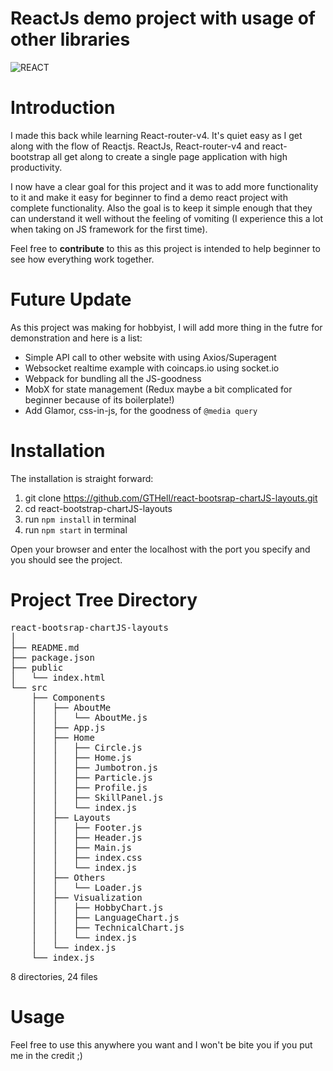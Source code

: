 # ReactJs demo project with usage of other libraries
![REACT](https://cdn-images-1.medium.com/max/1468/1*kt9otqHk14BZIMNruiG0BA.png)
# Introduction
I made this back while learning React-router-v4. It's quiet easy as I get along with the flow of Reactjs. ReactJs, React-router-v4 and react-bootstrap all get along to create a single page application with high productivity. 

I now have a clear goal for this project and it was to add more functionality to it and make it easy for beginner to find a demo react project with complete functionality. Also the goal is to keep it simple enough that they can understand it well without the feeling of vomiting (I experience this a lot when taking on JS framework for the first time). 

Feel free to **contribute** to this as this project is intended to help beginner to see how everything work together.

# Future Update
As this project was making for hobbyist, I will add more thing in the futre for demonstration and here is a list:
* Simple API call to other website with using Axios/Superagent
* Websocket realtime example with coincaps.io using socket.io
* Webpack for bundling all the JS-goodness
* MobX for state management (Redux maybe a bit complicated for beginner because of its boilerplate!)
* Add Glamor, css-in-js, for the goodness of `@media query` 

# Installation
The installation is straight forward:
1. git clone https://github.com/GTHell/react-bootsrap-chartJS-layouts.git
2. cd react-bootstrap-chartJS-layouts
3. run `npm install` in terminal
4. run `npm start` in terminal

Open your browser and enter the localhost with the port you specify and you should see the project.

# Project Tree Directory

<pre>
react-bootsrap-chartJS-layouts
│
├── README.md
├── package.json
├── public
│   └── index.html
└── src
    ├── Components
    │   ├── AboutMe
    │   │   └── AboutMe.js
    │   ├── App.js
    │   ├── Home
    │   │   ├── Circle.js
    │   │   ├── Home.js
    │   │   ├── Jumbotron.js
    │   │   ├── Particle.js
    │   │   ├── Profile.js
    │   │   ├── SkillPanel.js
    │   │   └── index.js
    │   ├── Layouts
    │   │   ├── Footer.js
    │   │   ├── Header.js
    │   │   ├── Main.js
    │   │   ├── index.css
    │   │   └── index.js
    │   ├── Others
    │   │   └── Loader.js
    │   ├── Visualization
    │   │   ├── HobbyChart.js
    │   │   ├── LanguageChart.js
    │   │   ├── TechnicalChart.js
    │   │   └── index.js
    │   └── index.js
    └── index.js
</pre>

8 directories, 24 files

# Usage
Feel free to use this anywhere you want and I won't be bite you if you put me in the credit ;)

